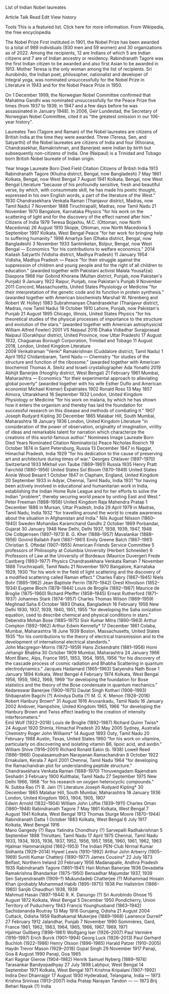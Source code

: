 List of Indian Nobel laureates

Article
Talk
Read
Edit
View history

Tools
This is a featured list. Click here for more information.
From Wikipedia, the free encyclopedia

The Nobel Prize
First instituted in 1901, the Nobel Prize has been awarded to a total of 989 individuals (930 men and 59 women) and 30 organizations as of 2022. Among the recipients, 12 are Indians of which 5 are Indian citizens and 7 are of Indian ancestry or residency. Rabindranath Tagore was the first Indian citizen to be awarded and also first Asian to be awarded in 1913. Mother Teresa is the only woman among the list of recipients. Sri Aurobindo, the Indian poet, philosopher, nationalist and developer of Integral yoga, was nominated unsuccessfully for the Nobel Prize in Literature in 1943 and for the Nobel Peace Prize in 1950.

On 1 December 1999, the Norwegian Nobel Committee confirmed that Mahatma Gandhi was nominated unsuccessfully for the Peace Prize five times (from 1937 to 1939, in 1947 and a few days before he was assassinated in January 1948). In 2006, Geir Lundestad, the Secretary of Norwegian Nobel Committee, cited it as "the greatest omission in our 106-year history".

Laureates
Two (Tagore and Raman) of the Nobel laureates are citizens of British India at the time they were awarded. Three (Teresa, Sen, and Satyarthi) of the Nobel laureates are citizens of India and four (Khorana, Chandrasekhar, Ramakrishnan, and Banerjee) were Indian by birth but subsequently non-citizens of India. One (Naipaul) is a Trinidad and Tobago born British Nobel laureate of Indian origin.

Year	Image	Laureate	Born	Died	Field	Citation
Citizens of British India
1913		Rabindranath Tagore (Khulna district, Bengal, now Bangladesh)	7 May 1861
Kolkata, Bengal, now West Bengal	7 August 1941
Kolkata, Bengal, now West Bengal	Literature	"because of his profoundly sensitive, fresh and beautiful verse, by which, with consummate skill, he has made his poetic thought, expressed in his own English words, a part of the literature of the West."
1930		Chandrasekhara Venkata Raman (Thanjavur district, Madras, now Tamil Nadu)	7 November 1888
Tiruchirapalli, Madras, now Tamil Nadu	21 November 1970
Bangalore, Karnataka	Physics	"for his work on the scattering of light and for the discovery of the effect named after him."
Citizens of India
1979		Teresa Bojaxhiu, M.C. (Ottoman, now North Macedonia)	26 August 1910
Skopje, Ottoman, now North Macedonia	5 September 1997
Kolkata, West Bengal	Peace	"for her work for bringing help to suffering humanity."
1998		Amartya Sen (Dhaka district, Bengal, now Bangladesh)	3 November 1933
Santiniketan, Bolpur, Bengal, now West Bengal	—	Economics	"for his contributions to welfare economics."
2014		Kailash Satyarthi (Vidisha district, Madhya Pradesh)	11 January 1954
Vidisha, Madhya Pradesh	—	Peace	"for their struggle against the suppression of children and young people and for the right of all children to education."
(awarded together with Pakistani activist Malala Yousafzai)
Diaspora
1968		Har Gobind Khorana (Multan district, Punjab, now Pakistan's Punjab)	9 January 1922
Raipur, Punjab, now Pakistan's Punjab	9 November 2011
Concord, Massachusetts, United States	Physiology or Medicine	"for their interpretation of the genetic code and its function in protein synthesis."
(awarded together with American biochemists Marshall W. Nirenberg and Robert W. Holley)
1983		Subrahmanyan Chandrasekhar (Thanjavur district, Madras, now Tamil Nadu)	19 October 1910
Lahore, Punjab, now Pakistan's Punjab	21 August 1995
Chicago, Illinois, United States	Physics	"for his theoretical studies of the physical processes of importance to the structure and evolution of the stars."
(awarded together with American astrophysicist William Alfred Fowler)
2001	VS Naipaul 2016 Dhaka	Vidiadhar Surajprasad Naipaul (Gorakhpur district, United Province, now Uttar Pradesh)	17 August 1932, Chaguanas Borough Corporation, Trinidad and Tobago	11 August 2018, London, United Kingdom	Literature	
2009		Venkatraman "Venki" Ramakrishnan (Cuddalore district, Tamil Nadu)	1 April 1952
Chidambaram, Tamil Nadu	—	Chemistry	"for studies of the structure and function of the ribosome."
(awarded together with American biochemist Thomas A. Steitz and Israeli crystallographer Ada Yonath)
2019		Abhijit Banerjee (Hooghly district, West Bengal)	21 February 1961
Mumbai, Maharashtra	—	Economics	"for their experimental approach to alleviating global poverty"
(awarded together with his wife Esther Duflo and American economist Michael Kremer)
Expatriates
1902		Ronald Ross	13 May 1857
Almora, Uttarakhand	16 September 1932
London, United Kingdom	Physiology or Medicine	"for his work on malaria, by which he has shown how it enters the organism and thereby has laid the foundation for successful research on this disease and methods of combating it."
1907		Joseph Rudyard Kipling	30 December 1865
Malabar Hill, South Mumbai, Maharashtra	18 January 1936
London, United Kingdom	Literature	"in consideration of the power of observation, originality of imagination, virility of ideas and remarkable talent for narration which characterize the creations of this world-famous author."
Nominees
Image	Laureate	Born	Died	Years Nominated	Citation	Nominator(s)
Peace
	Nicholas Roerich	19 October 1874 in Saint Petersburg, Russia	13 December 1947 in Naggar, Himachal Pradesh, India	1929	"for his dedication to the cause of preserving art and architecture during times of war."	Georges Chklaver
(1897–1970)
  Switzerland
1933	Mikhail von Taube
(1869–1961)
 Russia
1935	Henry Pratt Fairchild
(1880–1956)
 United States
Sol Bloom
(1870–1949)
 United States
	Annie Wood Besant	1 October 1847 in Clapham, England, United Kingdom	20 September 1933 in Adyar, Chennai, Tamil Nadu, India	1931	"for having been actively involved in educational and humanitarian work in India, establishing the Indian Home Rule League and for her efforts to solve the Indian "problem", thereby securing world peace by uniting East and West."	Peter Freeman
(1888–1956)
 United Kingdom
	Raja Mahendra Pratap	1 December 1886 in Mursan, Uttar Pradesh, India	29 April 1979 in Madras, Tamil Nadu, India	1932	"for travelling around the world to create awareness about the situation in Afghanistan and India."	Nils August Nilsson
(1860–1940)
 Sweden
	Mohandas Karamchand Gandhi	2 October 1869
Porbandar, Gujarat	30 January 1948
New Delhi, Delhi	1937, 1938, 1939, 1947, 1948		
Ole Colbjørnsen (1897–1973)
B. G. Kher (1888–1957)
Mavalankar (1888–1956)
Govind Ballabh Pant (1887–1961)
Emily Greene Balch (1867–1961)
Christian S. Oftedal (1907–1955)
American Friends Service Committee
5 professors of Philosophy at Columbia University (Herbert Schneider)
6 Professors of Law at the University of Bordeaux (Maurice Duverger)
Frede Castberg (1893–1977)
Physics
	Chandrasekhara Venkata Raman	7 November 1888
Tiruchirapalli, Tamil Nadu	21 November 1970
Bangalore, Karnataka	1929, 1930	"for his work in the field of light scattering and the discovery of a modified scattering called Raman effect."
Charles Fabry (1867–1945)
Niels Bohr (1885–1962)
Jean Baptiste Perrin (1870–1942)
Orest Khvolson (1852–1934)
Eugene Bloch (1878–1944)
Louis de Broglie (1892–1987)
Maurice de Broglie (1875–1960)
Richard Pfeiffer (1858–1945)
Ernest Rutherford (1871–1937)
Johannes Stark (1874–1957)
Charles Thomas Wilson (1869–1959)
	Meghnad Saha	6 October 1893
Dhaka, Bangladesh	16 February 1956
New Delhi	1930, 1937, 1939, 1940, 1951, 1955	"for developing the Saha ionization equation, used to describe chemical and physical conditions in stars."	
Debendra Mohan Bose (1885–1975)
Sisir Kumar Mitra (1890–1963)
Arthur Compton (1892–1962)
	Arthur Edwin Kennelly*	17 December 1861
Colaba, Mumbai, Maharashtra	18 June 1939
Boston, Massachusetts, United States	1935	"for his contributions to the theory of electrical transmission and to the development of international electrical standards."	
John Macgregor-Morris (1872–1959)
Hans Zickendraht (1881–1956)
	Homi Jehangir Bhabha	30 October 1909
Mumbai, Maharashtra	24 January 1966
Mont Blanc, Alps, France	1951, 1953, 1954, 1955, 1956	"for his discovery of the cascade process of cosmic radiation and Bhabha Scattering in quantum electrodynamics."	Jacques Hadamard (1865–1963)
	Satyendra Nath Bose	1 January 1894
Kolkata, West Bengal	4 February 1974
Kolkata, West Bengal	1956, 1959, 1962, 1968, 1969	"for developing the foundation for Bose statistics and the theory of the Bose condensate in quantum mechanics."	
Kedareswar Banerjee (1900–1975)
Daulat Singh Kothari (1906–1993)
Shibapratim Bagchi (?)
Anindya Dutta (?)
M. G. K. Menon (1928–2016)
	Robert Hanbury Brown*	31 August 1916
Aruvankadu, Tamil Nadu	16 January 2002
Andover, Hampshire, United Kingdom	1965, 1966	"for developing the Hanbury Brown and Twiss effect leading to the creation of intensity interferometers."	
Emil Wolf (1922–2018)
Louis de Broglie (1892–1987)
	Richard Quinn Twiss*	24 August 1920
Shimla, Himachal Pradesh	20 May 2005
Sydney, Australia
Chemistry
	Roger John Williams*	14 August 1893
Ooty, Tamil Nadu	20 February 1988
Austin, Texas, United States	1960	"for his work on vitamins, particularly on discovering and isolating vitamin B6, lipoic acid, and avidin."	
William Shive (1916–2001)
Richard Ronald Eakin (b. 1938)
Lowell Reed (1886–1966)
	Gopalasamudram Narayanan Ramachandran	8 October 1922
Ernakulam, Kerala	7 April 2001
Chennai, Tamil Nadu	1964	"for developing the Ramachandran plot for understanding peptide structure."	Chandrasekhara Venkata Raman (1888–1970)
	Thiruvengadam Rajendram Seshadri	3 February 1900
Kulithalai, Tamil Nadu	27 September 1975
New Delhi	1966, 1968	"for his research on oxygen heterocyclic compounds."	
N. Subba Rao (?)
B. Jain (?)
Literature
	Joseph Rudyard Kipling*	30 December 1865
Malabar Hill, South Mumbai, Maharashtra	18 January 1936
London, United Kingdom	1903, 1904, 1905,
1907		
Edwin Arnold (1832–1904)
William John Loftie (1839–1911)
Charles Oman (1860–1946)
	Rabindranath Tagore	7 May 1861
Kolkata, West Bengal	7 August 1941
Kolkata, West Bengal	1913	Thomas Sturge Moore (1870–1944)
	Rabindranath Datta	1 October 1883
Kolkata, West Bengal	6 July 1917
Kolkata, West Bengal	1916		
Mano Gangedy (?)
Raya Yatindra Chondhury (?)
	Sarvepalli Radhakrishnan	5 September 1888
Thiruttani, Tamil Nadu	17 April 1975
Chennai, Tamil Nadu	1933, 1934, 1935,
1936, 1937, 1952,
1956, 1957, 1958,
1960, 1961, 1962,
1963		
Hjalmar Hammarskjöld (1862–1953)
The Indian PEN-Club
Nirmal Kumar Sidhanta (1929–2014)
Hywel Lewis (1910–1992)
Arthur John Arberry (1905–1969)
Suniti Kumar Chatterji (1890–1977)
	James Cousins*	22 July 1873
Belfast, Northern Ireland	20 February 1956
Madanapalle, Andhra Pradesh	1935		Rabindranath Tagore (1861–1941)
	Hari Mohan Banerjee			1936		Devadatta Ramakrishna Bhandarkar (1875–1950)
	Bensadhar Majumdar			1937, 1939		
Sen Satyendranath (1909–?)
Mukundadeb Chatterjee (?)
	Mohammad Hosain Khan
(probably Mohammad Habib (1895–1971))			1938		Per Hallström (1866–1960)
	Sanjib Chaudhuri			1938, 1939		
Mahmud Hasan (1897–1944)
R. K. Danungo (?)
	Sri Aurobindo Ghose	15 August 1872
Kolkata, West Bengal	5 December 1950
Pondicherry, Union Territory of Puducherry	1943		Francis Younghusband (1863–1942)
	Sachidananda Routray	13 May 1916
Gurujang, Odisha	21 August 2004
Cuttack, Odisha	1959		Radhakamal Mukerjee (1889–1968)
	Lawrence Durrell*	27 February 1912
Jalandhar, Punjab	7 November 1990
Sommières, Gard, France	1961, 1962, 1963,
1964, 1965, 1966,
1967, 1969, 1971		
Hjalmar Gullberg (1898–1961)
Wolfgang Iser (1926–2007)
Paul Verniére (1916–1997)
Erich Burck (1901–1994)
Georg Luck (1926–2013)
Paul Gerhard Buchloh (1922–1986)
Henry Olsson (1896–1985)
Harald Patzer (1910–2005)
Haydn Trevor Mason (1929–2018)
	Gopal Singh	29 November 1917
Panaji, Goa	8 August 1990
Panaji, Goa	1965		
Karl Ragnar Gierow (1904–1982)
Henrik Samuel Nyberg (1889–1974)
	Tarasankar Bandyopadhyay	27 July 1898
Labhpur, West Bengal	14 September 1971
Kolkata, West Bengal	1971	Krishna Kripalani (1907–1992)
	Indira Devi Dhanrajgir	17 August 1930
Hyderabad, Telangana, India	—	1973		Krishna Srinivas
(1913–2007)
 India
	Pratap Narayan Tandon	—	—	1973		Brij Behari Nayak (?)
 India